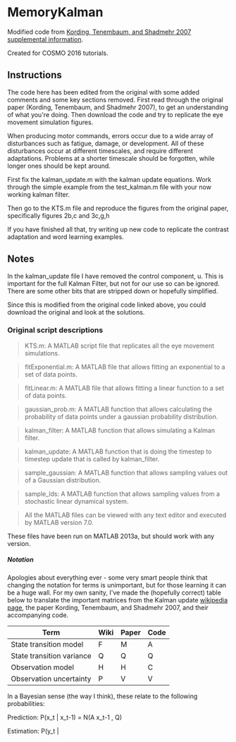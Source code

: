 # MemoryKalman

Modified code from [Kording, Tenembaum, and Shadmehr 2007 supplemental information](http://www.nature.com/neuro/journal/v10/n6/suppinfo/nn1901_S1.html).

Created for COSMO 2016 tutorials.

## Instructions

The code here has been edited from the original with some added comments and some key sections removed.
First read through the original paper (Kording, Tenembaum, and Shadmehr 2007), to get an understanding of what you're doing. Then download the code and try to replicate the eye movement simulation figures.

When producing motor commands, errors occur due to a wide array of disturbances such as fatigue, damage, or development. All of these disturbances occur at different timescales, and require different adaptations. Problems at a shorter timescale should be forgotten, while longer ones should be kept around.

First fix the kalman_update.m with the kalman update equations. Work through the simple example from the test_kalman.m file with your now working kalman filter.

Then go to the KTS.m file and reproduce the figures from the original paper, specifically figures 2b,c and 3c,g,h

If you have finished all that, try writing up new code to replicate the contrast adaptation and word learning examples.

## Notes

In the kalman_update file I have removed the control component, u. This is important for the full Kalman Filter, but not for our use so can be ignored. There are some other bits that are stripped down or hopefully simplified.

Since this is modified from the original code linked above, you could download the original and look at the solutions. 

### Original script descriptions

> KTS.m: A MATLAB script file that replicates all the eye movement simulations.

> fitExponential.m: A MATLAB file that allows fitting an exponential to a set of data points.

> fitLinear.m: A MATLAB file that allows fitting a linear function to a set of data points.

> gaussian_prob.m: A MATLAB function that allows calculating the probability of data points under a gaussian probability distribution.

> kalman_filter: A MATLAB function that allows simulating a Kalman filter.

> kalman_update: A MATLAB function that is doing the timestep to timestep update that is called by kalman_filter.

> sample_gaussian: A MATLAB function that allows sampling values out of a Gaussian distribution.

> sample_lds: A MATLAB function that allows sampling values from a stochastic linear dynamical system.

> All the MATLAB files can be viewed with any text editor and executed by MATLAB version 7.0.

These files have been run on MATLAB 2013a, but should work with any version.

##### Notation
Apologies about everything ever - some very smart people think that changing the notation for terms is unimportant, but for those learning it can be a huge wall. For my own sanity, I've made the (hopefully correct) table below to translate the important matrices from the Kalman update [wikipedia page](https://en.wikipedia.org/wiki/Kalman_filter), the paper Kording, Tenembaum, and Shadmehr 2007, and their accompanying code.

Term | Wiki | Paper | Code
--- | --- | --- | ---
State transition model | F | M | A
State transition variance | Q | Q | Q
Observation model | H | H | C
Observation uncertainty | P | V | V

In a Bayesian sense (the way I think), these relate to the following probabilities:

Prediction: P(x_t | x_t-1) = N(A x_t-1 , Q)

Estimation: P(y_t |
